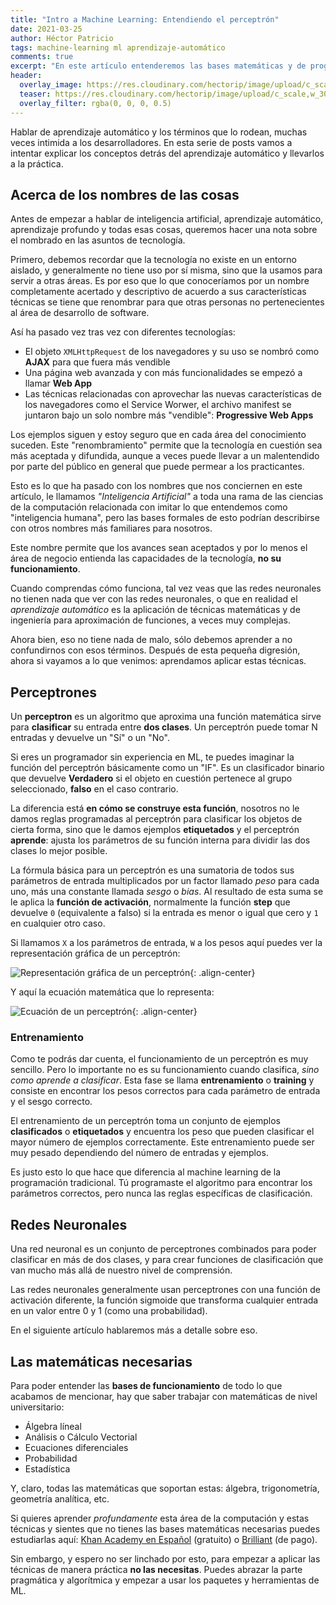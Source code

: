 ```yaml
---
title: "Intro a Machine Learning: Entendiendo el perceptrón"
date: 2021-03-25
author: Héctor Patricio
tags: machine-learning ml aprendizaje-automático
comments: true
excerpt: "En este artículo entenderemos las bases matemáticas y de programación de la unidad de construcción básica de lo que comercialmente se conoce como redes neuronales"
header:
  overlay_image: https://res.cloudinary.com/hectorip/image/upload/c_scale,w_1200/v1616115397/robynne-hu-HOrhCnQsxnQ-unsplash_sos5ux.jpg
  teaser: https://res.cloudinary.com/hectorip/image/upload/c_scale,w_300/v1616115397/robynne-hu-HOrhCnQsxnQ-unsplash_sos5ux.jpg
  overlay_filter: rgba(0, 0, 0, 0.5)
---
```


Hablar de aprendizaje automático y los términos que lo rodean, muchas veces intimida a los desarrolladores. En esta serie de posts vamos a intentar explicar los conceptos detrás del aprendizaje automático y llevarlos a la práctica.

## Acerca de los nombres de las cosas

Antes de empezar a hablar de inteligencia artificial, aprendizaje automático, aprendizaje profundo y todas esas cosas, queremos hacer una nota sobre el nombrado en las asuntos de tecnología.

Primero, debemos recordar que la tecnología no existe en un entorno aislado, y generalmente no tiene uso por sí misma, sino que la usamos para servir a otras áreas. Es por eso que lo que conoceríamos por un nombre completamente acertado y descriptivo de acuerdo a sus características técnicas se tiene que renombrar para que otras personas no pertenecientes al área de desarrollo de software.

Así ha pasado vez tras vez con diferentes tecnologías:

- El objeto `XMLHttpRequest` de los navegadores y su uso se nombró como **AJAX** para que fuera más vendible
- Una página web avanzada y con más funcionalidades se empezó a llamar **Web App**
- Las técnicas relacionadas con aprovechar las nuevas características de los navegadores como el Service Worwer, el archivo manifest se juntaron bajo un solo nombre más "vendible": **Progressive Web Apps**

Los ejemplos siguen y estoy seguro que en cada área del conocimiento suceden. Este "renombramiento" permite que la tecnología en cuestión sea más aceptada y difundida, aunque a veces puede llevar a un malentendido por parte del público en general que puede permear a los practicantes.

Esto es lo que ha pasado con los nombres que nos conciernen en este artículo, le llamamos _"Inteligencia Artificial"_ a toda una rama de las ciencias de la computación relacionada con imitar lo que entendemos como "inteligencia humana", pero las bases formales de esto podrían describirse con otros nombres más familiares para nosotros.

Este nombre permite que los avances sean aceptados y por lo menos el área de negocio entienda las capacidades de la tecnología, **no su funcionamiento**.

Cuando comprendas cómo funciona, tal vez veas que las redes neuronales no tienen nada que ver con las redes neuronales, o que en realidad el _aprendizaje automático_ es la aplicación de técnicas matemáticas y de ingeniería para aproximación de funciones, a veces muy complejas.

Ahora bien, eso no tiene nada de malo, sólo debemos aprender a no confundirnos con esos términos. Después de esta pequeña digresión, ahora si vayamos a lo que venimos: aprendamos aplicar estas técnicas.

## Perceptrones

Un **perceptron** es un algoritmo que aproxima una función matemática sirve para **clasificar** su entrada entre **dos clases**. Un perceptrón puede tomar N entradas y devuelve un "Sí" o un "No".

Si eres un programador sin experiencia en ML, te puedes imaginar la función del perceptrón básicamente como un "IF". Es un clasificador binario que devuelve **Verdadero** si el objeto en cuestión pertenece al grupo seleccionado, **falso** en el caso contrario.

La diferencia está **en cómo se construye esta función**, nosotros no le damos reglas programadas al perceptrón para clasificar los objetos de cierta forma, sino que le damos ejemplos **etiquetados** y el perceptrón **aprende**: ajusta los parámetros de su función interna para dividir las dos clases lo mejor posible.

La fórmula básica para un perceptrón es una sumatoria de todos sus parámetros de entrada multiplicados por un factor llamado _peso_ para cada uno, más una constante llamada _sesgo_ o _bias_. Al resultado de esta suma se le aplica la **función de activación**, normalmente la función **step** que devuelve `0` (equivalente a falso) si la entrada es menor o igual que cero y `1` en cualquier otro caso.

Si llamamos `X` a los parámetros de entrada, `W` a los pesos aquí puedes ver la representación gráfica de un perceptrón:

![Representación gráfica de un perceptrón](https://res.cloudinary.com/hectorip/image/upload/c_scale,w_400/v1616653024/Untitled_Artwork_2_fsqfcr.png){: .align-center}

Y aquí la ecuación matemática que lo representa:

![Ecuación de un perceptrón](https://res.cloudinary.com/hectorip/image/upload/c_scale,w_400/v1616653048/Untitled_Artwork_3_fjoaaa.png){: .align-center}

### Entrenamiento

Como te podrás dar cuenta, el funcionamiento de un perceptrón es muy sencillo. Pero lo importante no es su funcionamiento cuando clasifica, _sino como aprende a clasificar_. Esta fase se llama **entrenamiento** o **training** y consiste en encontrar los pesos correctos para cada parámetro de entrada y el sesgo correcto.

El entrenamiento de un perceptrón toma un conjunto de ejemplos **clasificados** o **etiquetados** y encuentra los peso que pueden clasificar el mayor número de ejemplos correctamente. Este entrenamiento puede ser muy pesado dependiendo del número de entradas y ejemplos.

Es justo esto lo que hace que diferencia al machine learning de la programación tradicional. Tú programaste el algoritmo para encontrar los parámetros correctos, pero nunca las reglas específicas de clasificación.
## Redes Neuronales

Una red neuronal es un conjunto de perceptrones combinados para poder clasificar en más de dos clases, y para crear funciones de clasificación que van mucho más allá de nuestro nivel de comprensión.

Las redes neuronales generalmente usan perceptrones con una función de activación diferente, la función sigmoide que transforma cualquier entrada en un valor entre 0 y 1 (como una probabilidad).

En el siguiente artículo hablaremos más a detalle sobre eso.
## Las matemáticas necesarias

Para poder entender las **bases de funcionamiento** de todo lo que acabamos de mencionar, hay que saber trabajar con matemáticas de nivel universitario:

* Álgebra líneal
* Análisis o Cálculo Vectorial
* Ecuaciones diferenciales
* Probabilidad
* Estadística

Y, claro, todas las matemáticas que soportan estas: álgebra, trigonometría, geometría analítica, etc.

Si quieres aprender _profundamente_ esta área de la computación y estas técnicas y sientes que no tienes las bases matemáticas necesarias puedes estudiarlas aquí: [Khan Academy en Español](https://es.khanacademy.org/) (gratuito) o [Brilliant](https://brilliant.org/) (de pago).

Sin embargo, y espero no ser linchado por esto, para empezar a aplicar las técnicas de manera práctica **no las necesitas**. Puedes abrazar la parte pragmática y algorítmica y empezar a usar los paquetes y herramientas de ML.
